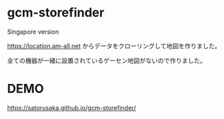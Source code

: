 # gcm-storefinder

Singapore version

https://location.am-all.net からデータをクローリングして地図を作りました。

全ての機器が一緒に設置されているゲーセン地図がないので作りました。

# DEMO

https://satorusaka.github.io/gcm-storefinder/
